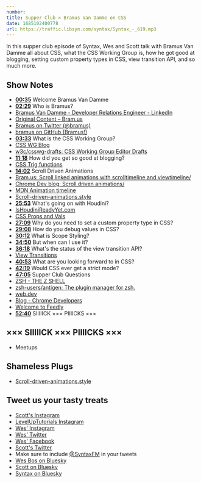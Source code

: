 ```yaml
---
number:
title: Supper Club × Bramus Van Damme on CSS
date: 1685102400778
url: https://traffic.libsyn.com/syntax/Syntax_-_619.mp3
---
```


In this supper club episode of Syntax, Wes and Scott talk with Bramus Van Damme all about CSS, what the CSS Working Group is, how he got good at blogging, setting custom property types in CSS, view transition API, and so much more.

## Show Notes

* **[00:35](#t=00:35)** Welcome Bramus Van Damme
* **[02:29](#t=02:29)** Who is Bramus?
* [Bramus Van Damme - Developer Relations Engineer - LinkedIn](https://www.linkedin.com/in/bramus/)
* [Original Content – Bram.us](https://www.bram.us/category/original-content/)
* [Bramus on Twitter (@bramus)](https://twitter.com/bramus)
* [bramus on GitHub (Bramus!)](https://github.com/bramus/)
* **[03:33](#t=03:33)** What is the CSS Working Group?
* [CSS WG Blog](https://www.w3.org/blog/CSS/)
* [w3c/csswg-drafts: CSS Working Group Editor Drafts](https://github.com/w3c/csswg-drafts)
* **[11:18](#t=11:18)** How did you get so good at blogging?
* [CSS Trig functions](https://web.dev/css-trig-functions/)
* **[14:02](#t=14:02)** Scroll Driven Animations
* [Bram.us: Scroll linked animations with scrolltimeline and viewtimeline/](https://www.bram.us/2022/10/27/scroll-linked-animations-with-scrolltimeline-and-viewtimeline/)
* [Chrome Dev blog: Scroll driven animations/](https://developer.chrome.com/articles/scroll-driven-animations/)
* [MDN Animation timeline](https://developer.mozilla.org/en-US/docs/Web/CSS/animation-timeline)
* [Scroll-driven-animations.style](https://scroll-driven-animations.style/)
* **[25:53](#t=25:53)** What's going on with Houdini?
* [IsHoudiniReadyYet.com](https://ishoudinireadyyet.com/)
* [CSS Props and Vals](https://web.dev/css-props-and-vals/)
* **[27:09](#t=27:09)** Why do you need to set a custom property type in CSS?
* **[29:08](#t=29:08)** How do you debug values in CSS?
* **[30:12](#t=30:12)** What is Scope Styling?
* **[34:50](#t=34:50)** But when can I use it?
* **[36:18](#t=36:18)** What's the status of the view transition API?
* [View Transitions](https://developer.chrome.com/docs/web-platform/view-transitions/)
* **[40:53](#t=40:53)** What are you looking forward to in CSS?
* **[42:19](#t=42:19)** Would CSS ever get a strict mode?
* **[47:05](#t=47:05)** Supper Club Questions
* [ZSH - THE Z SHELL](https://zsh.sourceforge.io/)
* [zsh-users/antigen: The plugin manager for zsh.](https://github.com/zsh-users/antigen)
* [web.dev](https://web.dev/)
* [Blog - Chrome Developers](https://developer.chrome.com/en/blog/)
* [Welcome to Feedly](https://feedly.com/)
* **[52:40](#t=52:40)** SIIIIICK ××× PIIIICKS ×××

## ××× SIIIIICK ××× PIIIICKS ×××

* Meetups

## Shameless Plugs

* [Scroll-driven-animations.style](https://scroll-driven-animations.style/)

## Tweet us your tasty treats

* [Scott's Instagram](https://www.instagram.com/stolinski/)
* [LevelUpTutorials Instagram](https://www.instagram.com/LevelUpTutorials/)
* [Wes' Instagram](https://www.instagram.com/wesbos/)
* [Wes' Twitter](https://twitter.com/wesbos)
* [Wes' Facebook](https://www.facebook.com/wesbos.developer)
* [Scott's Twitter](https://twitter.com/stolinski)
* Make sure to include [@SyntaxFM](https://twitter.com/SyntaxFM) in your tweets
* [Wes Bos on Bluesky](https://bsky.app/profile/syntax.fm/wesbos.com)
* [Scott on Bluesky](https://bsky.app/profile/tolin.ski)
* [Syntax on Bluesky](https://bsky.app/profile/syntax.fm)
